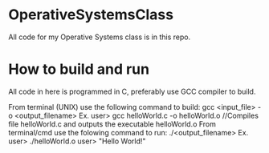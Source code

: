 # OperativeSystemsClass
All code for my Operative Systems class is in this repo.

# How to build and run
All code in here is programmed in C, preferably use GCC compiler to build.

  From terminal (UNIX) use the following command to build:
  gcc <input_file> -o <output_filename>
    Ex. user> gcc helloWorld.c -o helloWorld.o //Compiles file helloWorld.c and outputs the executable helloWorld.o
  From terminal/cmd use the folowing command to run:
  ./<output_filename>
    Ex. user> ./helloWorld.o
        user> "Hello World!"

